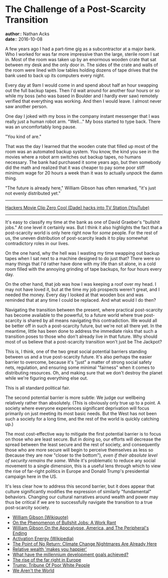 # The Challenge of a Post-Scarcity Transition

**author**:: Nathan Acks  
**date**:: 2016-10-08

A few years ago I had a part-time gig as a subcontractor at a major bank. Who I worked for was far more impressive than the large, sterile room I sat in. Most of the room was taken up by an enormous wooden crate that sat between my desk and the only door in. The sides of the crate and walls of the room were lined with low tables holding dozens of tape drives that the bank used to back up its computers every night.

Every day at 9am I would come in and spend about half an hour swapping out the full backup tapes. Then I'd wait around for another four hours or so while my boss (who was based in Boulder and I hardly ever saw) remotely verified that everything was working. And then I would leave. I almost never saw another person.

One day I joked with my boss in the company instant messenger that I was really just a human robot arm. "Well…" My boss started to type back. There was an uncomfortably long pause.

"You kind of are."

That was the day I learned that the wooden crate that filled up most of the room was an automated backup system. You know, the kind you see in the movies where a robot arm switches out backup tapes, no humans necessary. The bank had purchased it some years ago, but then somebody did the math and realized that it was cheaper to pay some poor stiff minimum wage for 20 hours a week than it was to actually *unpack* the damn thing.

"The future is already here," William Gibson has often remarked, "it's just not evenly distributed yet."

---

[Hackers Movie Clip Zero Cool (Dade) hacks into TV Station (YouTube)](https://www.youtube.com/watch?v=2efhrCxI4J0)

---

It's easy to classify my time at the bank as one of David Graeber's "bullshit jobs." At one level it certainly was. But I think it also highlights the fact that a post-scarcity world is only here right now for *some* people. For the rest of us, the uneven distribution of post-scarcity leads it to play somewhat contradictory roles in our lives.

On the one hand, why the hell was I wasting my time swapping out backup tapes when I sat next to a machine designed to do just that? There were so many things that I'd rather have done with my life than sit alone, in a cold room filled with the annoying grinding of tape backups, for four hours every day.

On the other hand, that job was how I was keeping a roof over my head. I may not have loved it, but at the time my job prospects weren't great, and I needed the money. Every day I looked at that wooden box and was reminded that at any time I could be replaced. And what would I do then?

Navigating the transition between the present, where practical post-scarcity has become available to the powerful, to a future world where true post-scarcity is shared by all means navigating this contradiction. We would all be better off in such a post-scarcity future, but we're not all there yet. In the meantime, little has been done to address the immediate risks that such a transition poses to those who don't already live in that future. Why should most of us believe that a post-scarcity transition won't just be The Jackpot?

This is, I think, one of the two great social potential barriers standing between us and a true post-scarcity future. It's also perhaps the easier barrier to overcome, because it's "just" a matter of strong social safety nets, regulation, and ensuring some minimal "fairness" when it comes to distributing resources. Oh, and making sure that we don't destroy the planet while we're figuring everything else out.

This is all standard political fair.

The second potential barrier is more subtle: We judge our wellbeing relatively rather than absolutely. (This is obviously only true up to a point. A society where everyone experiences significant deprivation will focus primarily on just meeting its most basic needs. But the West has not been such a society for a long time, and the rest of the world is quickly catching up.)

The most cost-effective way to mitigate the first potential barrier is to focus on those who are least secure. But in doing so, our efforts will decrease the spread between the least secure and the rest of society, and consequently those who are more secure will begin to perceive themselves as less so (because they are now "closer to the bottom"), *even if their absolute level of security remains the same*. While it's problematic to reduce any social movement to a single dimension, this is a useful lens through which to view the rise of far-right politics in Europe and Donald Trump's presidential campaign here in the US.

It's less clear how to address this second barrier, but it does appear that culture significantly modifies the expression of similarly "fundamental" behaviors. Changing our cultural narratives around wealth and power may thus be critical if we are to successfully navigate the transition to a true post-scarcity society.

* [William Gibson (Wikiquote)](https://en.wikiquote.org/wiki/William_Gibson)
* [On the Phenomenon of Bullshit Jobs: A Work Rant](http://strikemag.org/bullshit-jobs/)
* [William Gibson On the Apocalypse, America, and The Peripheral's Ending](http://io9.gizmodo.com/william-gibson-on-the-apocalypse-america-and-the-peri-1656659382)
* [Activation Energy (Wikipedia)](https://en.wikipedia.org/wiki/Activation_energy)
* [The Point of No Return: Climate Change Nightmares Are Already Here](http://www.rollingstone.com/politics/news/the-point-of-no-return-climate-change-nightmares-are-already-here-20150805)
* [Relative wealth 'makes you happier'](http://www.telegraph.co.uk/news/science/science-news/3315638/Relative-wealth-makes-you-happier.html)
* [What have the millennium development goals achieved?](https://www.theguardian.com/global-development/datablog/2015/jul/06/what-millennium-development-goals-achieved-mdgs)
* [The rise of the far right in Europe](http://www.economist.com/blogs/graphicdetail/2016/05/daily-chart-18)
* [Trump: Tribune Of Poor White People](http://www.theamericanconservative.com/dreher/trump-us-politics-poor-whites/)
* [We Aren't the World](https://psmag.com/we-aren-t-the-world-535ec03f2d45)
